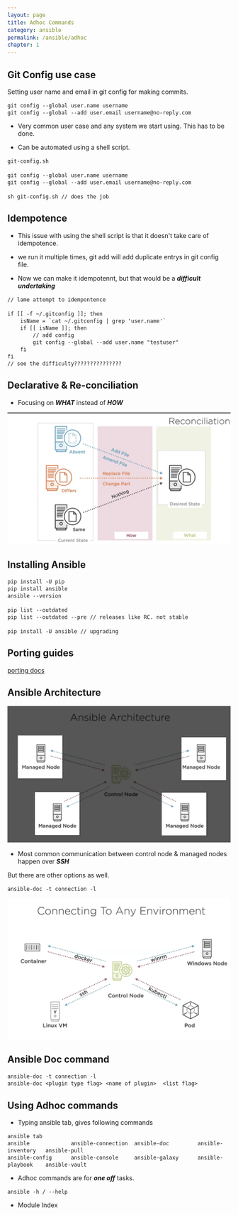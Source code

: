 ```yaml
---
layout: page
title: Adhoc Commands
category: ansible
permalink: /ansible/adhoc
chapter: 1
---
```


## Git Config use case

Setting user name and email in git config for making commits.

```
git config --global user.name username
git config --global --add user.email username@no-reply.com
```

* Very common user case and any system we start using. This has to be done.

* Can be automated using a shell script.

```
git-config.sh

git config --global user.name username
git config --global --add user.email username@no-reply.com

sh git-config.sh // does the job
```

## Idempotence

* This issue with using the shell script is that it doesn't take care of idempotence.

* we run it multiple times, git add will add duplicate entrys in git config file.

* Now we can make it idempotennt, but that would be a ***difficult undertaking***

```
// lame attempt to idempontence

if [[ -f ~/.gitconfig ]]; then
    isName = `cat ~/.gitconfig | grep 'user.name'`
    if [[ isName ]]; then
        // add config
        git config --global --add user.name "testuser"
    fi
fi
// see the difficulty???????????????
```

## Declarative & Re-conciliation

* Focusing on ***WHAT*** instead of ***HOW***

![alt text](images/reconciliation.png "declarative")


## Installing Ansible

```
pip install -U pip
pip install ansible
ansible --version

pip list --outdated
pip list --outdated --pre // releases like RC. not stable

pip install -U ansible // upgrading
```

## Porting guides
[porting docs](https://docs.ansible.com/ansible/latest/porting_guides/porting_guides.html)

## Ansible Architecture

![alt text](images/ansible_architecture.png "ansible architecture")

* Most common communication between control node & managed nodes happen over ***SSH***

But there are other options as well.

```
ansible-doc -t connection -l
```

![](images/different_managed_nodes.png "managed nodes")

## Ansible Doc command

```
ansible-doc -t connection -l
ansible-doc <plugin type flag> <name of plugin>  <list flag>
```

## Using Adhoc commands

* Typing ansible tab, gives following commands

```
ansible tab
ansible             ansible-connection  ansible-doc         ansible-inventory   ansible-pull        
ansible-config      ansible-console     ansible-galaxy      ansible-playbook    ansible-vault
```

* Adhoc commands are for ***one off*** tasks.

```
ansible -h / --help
```

* Module Index
[](https://docs.ansible.com/ansible/latest/modules/modules_by_category.html)